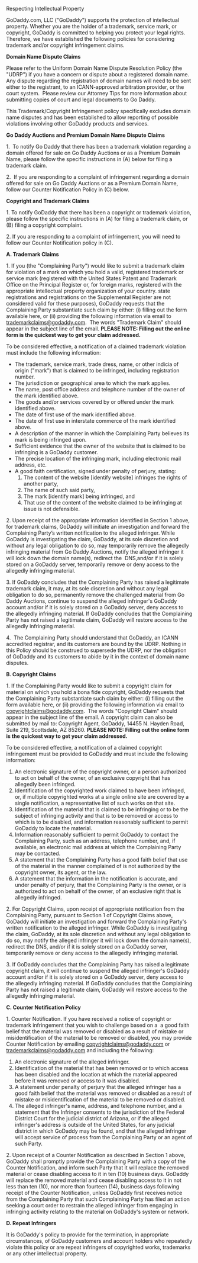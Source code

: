 Respecting Intellectual Property

GoDaddy.com, LLC ("GoDaddy") supports the protection of intellectual property. Whether you are the holder of a trademark, service mark, or copyright, GoDaddy is committed to helping you protect your legal rights. Therefore, we have established the following policies for considering trademark and/or copyright infringement claims.

**Domain Name Dispute Claims**

Please refer to the Uniform Domain Name Dispute Resolution Policy (the "UDRP") if you have a concern or dispute about a registered domain name. Any dispute regarding the registration of domain names will need to be sent either to the registrant, to an ICANN-approved arbitration provider, or the court system.  Please review our Attorney Tips for more information about submitting copies of court and legal documents to Go Daddy.

This Trademark/Copyright Infringement policy specifically excludes domain name disputes and has been established to allow reporting of possible violations involving other GoDaddy products and services.

**Go Daddy Auctions and Premium Domain Name Dispute Claims**

1.  To notify Go Daddy that there has been a trademark violation regarding a domain offered for sale on Go Daddy Auctions or as a Premium Domain Name, please follow the specific instructions in (A) below for filing a trademark claim.

2.  If you are responding to a complaint of infringement regarding a domain offered for sale on Go Daddy Auctions or as a Premium Domain Name, follow our Counter Notification Policy in (C) below.

**Copyright and Trademark Claims**

1\. To notify GoDaddy that there has been a copyright or trademark violation, please follow the specific instructions in (A) for filing a trademark claim, or (B) filing a copyright complaint.

2\. If you are responding to a complaint of infringement, you will need to follow our Counter Notification policy in (C).

**A. Trademark Claims**

1\. If you (the "Complaining Party") would like to submit a trademark claim for violation of a mark on which you hold a valid, registered trademark or service mark (registered with the United States Patent and Trademark Office on the Principal Register or, for foreign marks, registered with the appropriate intellectual property organization of your country. state registrations and registrations on the Supplemental Register are not considered valid for these purposes), GoDaddy requests that the Complaining Party substantiate such claim by either: (i) filling out the form available here, or (ii) providing the following information via email to trademarkclaims@godaddy.com.  The words "Trademark Claim" should appear in the subject line of the email. **PLEASE NOTE: Filling out the online form is the quickest way to get your claim addressed.**

To be considered effective, a notification of a claimed trademark violation must include the following information:

*   The trademark, service mark, trade dress, name, or other indicia of origin ("mark") that is claimed to be infringed, including registration number.
*   The jurisdiction or geographical area to which the mark applies.
*   The name, post office address and telephone number of the owner of the mark identified above.
*   The goods and/or services covered by or offered under the mark identified above.
*   The date of first use of the mark identified above.
*   The date of first use in interstate commerce of the mark identified above.
*   A description of the manner in which the Complaining Party believes its mark is being infringed upon.
*   Sufficient evidence that the owner of the website that is claimed to be infringing is a GoDaddy customer.
*   The precise location of the infringing mark, including electronic mail address, etc.
*   A good faith certification, signed under penalty of perjury, stating:
    1.  The content of the website \[identify website\] infringes the rights of another party,
    2.  The name of such said party,
    3.  The mark \[identify mark\] being infringed, and
    4.  That use of the content of the website claimed to be infringing at issue is not defensible.

2\. Upon receipt of the appropriate information identified in Section 1 above, for trademark claims, GoDaddy will initiate an investigation and forward the Complaining Party’s written notification to the alleged infringer. While GoDaddy is investigating the claim, GoDaddy, at its sole discretion and without any legal obligation to do so, may temporarily remove the allegedly infringing material from Go Daddy Auctions, notify the alleged infringer it will lock down the domain name(s), redirect the  DNS,and/or if it is solely stored on a GoDaddy server, temporarily remove or deny access to the allegedly infringing material.

3\. If GoDaddy concludes that the Complaining Party has raised a legitimate trademark claim, it may, at its sole discretion and without any legal obligation to do so, permanently remove the challenged material from Go Daddy Auctions, continue to suspend the alleged infringer's GoDaddy account and/or if it is solely stored on a GoDaddy server, deny access to the allegedly infringing material. If GoDaddy concludes that the Complaining Party has not raised a legitimate claim, GoDaddy will restore access to the allegedly infringing material.

4.  The Complaining Party should understand that GoDaddy, an ICANN accredited registrar, and its customers are bound by the UDRP. Nothing in this Policy should be construed to supersede the UDRP, nor the obligation of GoDaddy and its customers to abide by it in the context of domain name disputes.

**B. Copyright Claims**

1\. If the Complaining Party would like to submit a copyright claim for material on which you hold a bona fide copyright, GoDaddy requests that the Complaining Party substantiate such claim by either: (i) filling out the form available here, or (ii) providing the following information via email to copyrightclaims@godaddy.com.  The words "Copyright Claim" should appear in the subject line of the email. A copyright claim can also be submitted by mail to: Copyright Agent, GoDaddy, 14455 N. Hayden Road, Suite 219, Scottsdale, AZ 85260. **PLEASE NOTE: Filling out the online form is the quickest way to get your claim addressed.**

To be considered effective, a notification of a claimed copyright infringement must be provided to GoDaddy and must include the following information:

1.  An electronic signature of the copyright owner, or a person authorized to act on behalf of the owner, of an exclusive copyright that has allegedly been infringed.
2.  Identification of the copyrighted work claimed to have been infringed, or, if multiple copyrighted works at a single online site are covered by a single notification, a representative list of such works on that site.
3.  Identification of the material that is claimed to be infringing or to be the subject of infringing activity and that is to be removed or access to which is to be disabled, and information reasonably sufficient to permit GoDaddy to locate the material.
4.  Information reasonably sufficient to permit GoDaddy to contact the Complaining Party, such as an address, telephone number, and, if available, an electronic mail address at which the Complaining Party may be contacted.
5.  A statement that the Complaining Party has a good faith belief that use of the material in the manner complained of is not authorized by the copyright owner, its agent, or the law.
6.  A statement that the information in the notification is accurate, and under penalty of perjury, that the Complaining Party is the owner, or is authorized to act on behalf of the owner, of an exclusive right that is allegedly infringed.

2\. For Copyright Claims, upon receipt of appropriate notification from the Complaining Party, pursuant to Section 1 of Copyright Claims above, GoDaddy will initiate an investigation and forward the Complaining Party's written notification to the alleged infringer. While GoDaddy is investigating the claim, GoDaddy, at its sole discretion and without any legal obligation to do so, may notify the alleged infringer it will lock down the domain name(s), redirect the DNS, and/or if it is solely stored on a GoDaddy server, temporarily remove or deny access to the allegedly infringing material.

3\. If GoDaddy concludes that the Complaining Party has raised a legitimate copyright claim, it will continue to suspend the alleged infringer's GoDaddy account and/or if it is solely stored on a GoDaddy server, deny access to the allegedly infringing material. If GoDaddy concludes that the Complaining Party has not raised a legitimate claim, GoDaddy will restore access to the allegedly infringing material.

**C. Counter Notification Policy**

1\. Counter Notification. If you have received a notice of copyright or trademark infringement that you wish to challenge based on a  a good faith belief that the material was removed or disabled as a result of mistake or misidentification of the material to be removed or disabled, you may provide Counter Notification by emailing copyrightclaims@godaddy.com or trademarkclaims@godaddy.com and including the following:

1.  An electronic signature of the alleged infringer.
2.  Identification of the material that has been removed or to which access has been disabled and the location at which the material appeared before it was removed or access to it was disabled.
3.  A statement under penalty of perjury that the alleged infringer has a good faith belief that the material was removed or disabled as a result of mistake or misidentification of the material to be removed or disabled.
4.  The alleged infringer's name, address, and telephone number, and a statement that the Infringer consents to the jurisdiction of the Federal District Court for the judicial district of Arizona, or if the alleged infringer's address is outside of the United States, for any judicial district in which GoDaddy may be found, and that the alleged infringer will accept service of process from the Complaining Party or an agent of such Party.

2\. Upon receipt of a Counter Notification as described in Section 1 above, GoDaddy shall promptly provide the Complaining Party with a copy of the Counter Notification, and inform such Party that it will replace the removed material or cease disabling access to it in ten (10) business days. GoDaddy will replace the removed material and cease disabling access to it in not less than ten (10), nor more than fourteen (14), business days following receipt of the Counter Notification, unless GoDaddy first receives notice from the Complaining Party that such Complaining Party has filed an action seeking a court order to restrain the alleged infringer from engaging in infringing activity relating to the material on GoDaddy's system or network.

**D. Repeat Infringers**

It is GoDaddy's policy to provide for the termination, in appropriate circumstances, of GoDaddy customers and account holders who repeatedly violate this policy or are repeat infringers of copyrighted works, trademarks or any other intellectual property.